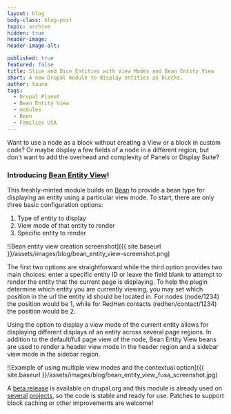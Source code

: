 ```yaml
---
layout: blog
body-class: blog-post
topic: archive
hidden: true
header-image:
header-image-alt:

published: true
featured: false
title: Slice and Dice Entities with View Modes and Bean Entity View
short: A new Drupal module to display entities as blocks.
author: tauno
tags: 
  - Drupal Planet
  - Bean Entity View
  - modules
  - Bean
  - Families USA
---
```


Want to use a node as a block without creating a View or a block in custom code? Or maybe display a few fields of a node in a different region, but don't want to add the overhead and complexity of Panels or Display Suite?

### Introducing [Bean Entity View](https://drupal.org/project/bean_entity_view)!

This freshly-minted module builds on [Bean](https://drupal.org/project/bean) to provide a bean type for displaying an entity using a particular view mode. To start, there are only three basic configuration options:

1. Type of entity to display
2. View mode of that entity to render
3. Specific entity to render

![Bean entity view creation screenshot]({{ site.baseurl }}/assets/images/blog/bean_entity_view-screenshot.png)

The first two options are straightforward while the third option provides two main choices: enter a specific entity ID or leave the field blank to attempt to render the entity that the current page is displaying. To help the plugin determine which entity you are currently viewing, you may set which position in the url the entity id should be located in. For nodes (node/1234) the position would be 1, while for RedHen contacts (redhen/contact/1234) the position would be 2.

Using the option to display a view mode of the current entity allows for displaying different displays of an entity across several page regions. In addition to the default/full page view of the node, Bean Entity View beans are used to render a header view mode in the header region and a sidebar view mode in the sidebar region.

![Example of using multiple view modes and the contextual option]({{ site.baseurl }}/assets/images/blog/bean_entity_view_fusa_screenshot.jpg)

A [beta release](https://drupal.org/node/2247283) is available on drupal.org and this module is already used on [several](http://familiesusa.org/issues/affordable-care-act) [projects](http://publichealthlawresearch.org/product/alcohol-drugs-and-tobacco-%E2%80%93-effects-dram-shop-liability), so the code is stable and ready for use. Patches to support block caching or other improvements are welcome!

